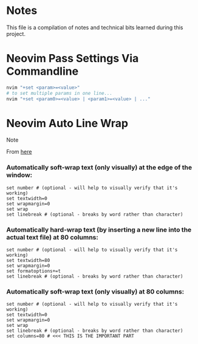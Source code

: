 # Notes

This file is a compilation of notes and technical bits learned during this project.

# Neovim Pass Settings Via Commandline

```bash
nvim "+set <param>=<value>"
# to set multiple params in one line...
nvim "+set <param0>=<value> | <param1>=<value> | ..."
```



# Neovim Auto Line Wrap

> [!NOTE]
> From [here](https://stackoverflow.com/questions/36950231/auto-wrap-lines-in-vim-without-inserting-newlines)
### Automatically soft-wrap text (only visually) at the edge of the window:

```vim
set number # (optional - will help to visually verify that it's working)
set textwidth=0
set wrapmargin=0
set wrap
set linebreak # (optional - breaks by word rather than character)
```

### Automatically hard-wrap text (by inserting a new line into the actual text file) at 80 columns:
```vim
set number # (optional - will help to visually verify that it's working)
set textwidth=80
set wrapmargin=0
set formatoptions+=t
set linebreak # (optional - breaks by word rather than character)
```
### Automatically soft-wrap text (only visually) at 80 columns:
```vim
set number # (optional - will help to visually verify that it's working)
set textwidth=0
set wrapmargin=0
set wrap
set linebreak # (optional - breaks by word rather than character)
set columns=80 # <<< THIS IS THE IMPORTANT PART
```
